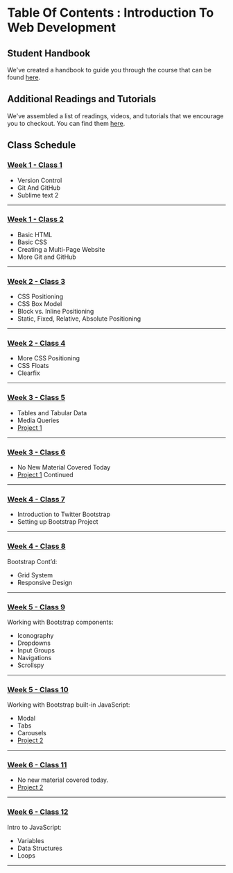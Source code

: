 # Table Of Contents : Introduction To Web Development

## Student Handbook

We've created a handbook to guide you through the course that can be found [here](student-handbook.md).

## Additional Readings and Tutorials

We've assembled a list of readings, videos, and tutorials that we encourage you to checkout. You can find them [here](additional-readings-and-resources.md).

## Class Schedule

### [Week 1 - Class 1](BrainStationEducation/class_01.md)

- Version Control
- Git And GitHub
- Sublime text 2

***

### [Week 1 - Class 2](BrainStationEducation/class_02.md)

- Basic HTML
- Basic CSS
- Creating a Multi-Page Website
- More Git and GitHub

***

### [Week 2 - Class 3](BrainStationEducation/class_03.md)

- CSS Positioning
- CSS Box Model
- Block vs. Inline Positioning
- Static, Fixed, Relative, Absolute Positioning

***

### [Week 2 - Class 4](BrainStationEducation/class_04.md)

- More CSS Positioning
- CSS Floats
- Clearfix

***

### [Week 3 - Class 5](BrainStationEducation/class_05.md)

- Tables and Tabular Data
- Media Queries
- [Project 1](project_01.md)

***

### [Week 3 - Class 6](BrainStationEducation/class_06.md)

- No New Material Covered Today
- [Project 1](project_01.md) Continued

***

### [Week 4 - Class 7](BrainStationEducation/class_07.md)

- Introduction to Twitter Bootstrap
- Setting up Bootstrap Project

***

### [Week 4 - Class 8](BrainStationEducation/class_08.md)

Bootstrap Cont’d:

- Grid System
- Responsive Design

***

### [Week 5 - Class 9](BrainStationEducation/class_08.md)

Working with Bootstrap components:
- Iconography
- Dropdowns
- Input Groups
- Navigations
- Scrollspy

***

### [Week 5 - Class 10](BrainStationEducation/class_08.md)

Working with Bootstrap built-in JavaScript:
- Modal
- Tabs
- Carousels
- [Project 2](BrainStationEducation/project_02.md) 

***

### [Week 6 - Class 11](BrainStationEducation/project_02.md)

- No new material covered today.
- [Project 2](BrainStationEducation/project_02.md) 

***

### [Week 6 - Class 12](BrainStationEducation/class_11.md)

Intro to JavaScript:
- Variables
- Data Structures
- Loops 

***
